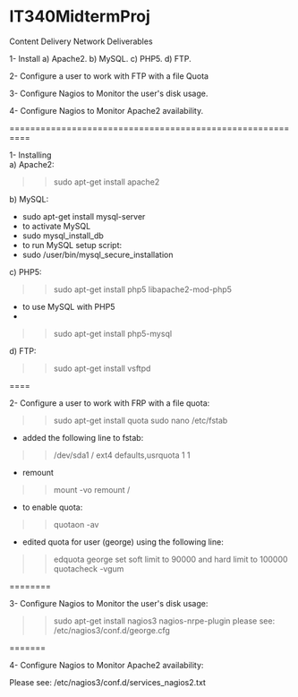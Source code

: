 # IT340MidtermProj
Content Delivery Network Deliverables 

1- Install  a) Apache2.
            b) MySQL.
            c) PHP5.
            d) FTP.

2- Configure a user to work with FTP with a file Quota

3- Configure Nagios to Monitor the user's disk usage.

4- Configure Nagios to Monitor Apache2 availability.

==========================================================

1- Installing  
a) Apache2:

>> sudo apt-get install apache2


b) MySQL:

- sudo apt-get install mysql-server
- to activate MySQL
- sudo mysql_install_db
- to run MySQL setup script:
- sudo /user/bin/mysql_secure_installation


c) PHP5:

>> sudo apt-get install php5 libapache2-mod-php5
- to use MySQL with PHP5
- 
>> sudo apt-get install php5-mysql


d) FTP: 

>> sudo apt-get install vsftpd


====

2- Configure a user to work with FRP with a file quota:

>> sudo apt-get install quota
>> sudo nano /etc/fstab
- added the following line to fstab:
>> /dev/sda1 / ext4 defaults,usrquota 1 1
- remount
>> mount -vo remount /
- to enable quota:
>> quotaon -av
- edited quota for user (george) using the following line:
>> edquota george
set soft limit to 90000 and hard limit to 100000
>>quotacheck -vgum


========

3- Configure Nagios to Monitor the user's disk usage:

>> sudo apt-get install nagios3 nagios-nrpe-plugin
please see: /etc/nagios3/conf.d/george.cfg

=======

4- Configure Nagios to Monitor Apache2 availability:

Please see: /etc/nagios3/conf.d/services_nagios2.txt
